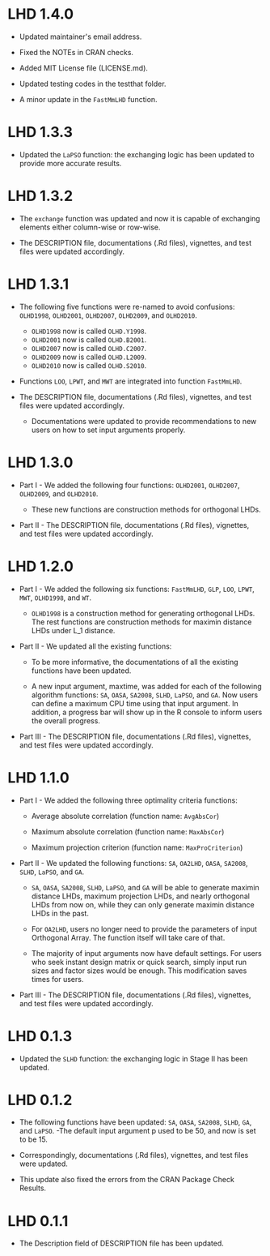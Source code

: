 # LHD 1.4.0

* Updated maintainer's email address.

* Fixed the NOTEs in CRAN checks.

* Added MIT License file (LICENSE.md).

* Updated testing codes in the testthat folder.

* A minor update in the `FastMmLHD` function.

# LHD 1.3.3

* Updated the `LaPSO` function: the exchanging logic has been updated to provide more accurate results.

# LHD 1.3.2

* The `exchange` function was updated and now it is capable of exchanging elements either column-wise or row-wise.

* The DESCRIPTION file, documentations (.Rd files), vignettes, and test files were updated accordingly.

# LHD 1.3.1

* The following five functions were re-named to avoid confusions: `OLHD1998`, `OLHD2001`, `OLHD2007`, `OLHD2009`, and `OLHD2010`.
  - `OLHD1998` now is called `OLHD.Y1998`.
  - `OLHD2001` now is called `OLHD.B2001`.
  - `OLHD2007` now is called `OLHD.C2007`.
  - `OLHD2009` now is called `OLHD.L2009`.
  - `OLHD2010` now is called `OLHD.S2010`.
  
* Functions `LOO`, `LPWT`, and `MWT` are integrated into function `FastMmLHD`.

* The DESCRIPTION file, documentations (.Rd files), vignettes, and test files were updated accordingly.
  - Documentations were updated to provide recommendations to new users on how to set input arguments properly.

# LHD 1.3.0

* Part I - We added the following four functions: `OLHD2001`, `OLHD2007`, `OLHD2009`, and `OLHD2010`.

  - These new functions are construction methods for orthogonal LHDs.

* Part II - The DESCRIPTION file, documentations (.Rd files), vignettes, and test files were updated accordingly.

# LHD 1.2.0

* Part I - We added the following six functions: `FastMmLHD`, `GLP`, `LOO`, `LPWT`, `MWT`, `OLHD1998`, and `WT`.

  - `OLHD1998` is a construction method for generating orthogonal LHDs. The rest functions are construction methods for maximin distance LHDs under L_1 distance.

* Part II - We updated all the existing functions:

  - To be more informative, the documentations of all the existing functions have been updated.

  - A new input argument, maxtime, was added for each of the following algorithm functions: `SA`, `OASA`, `SA2008`, `SLHD`, `LaPSO`, and `GA`. Now users can define a maximum CPU time using that input argument. In addition, a progress bar will show up in the R console to inform users the overall progress.

* Part III - The DESCRIPTION file, documentations (.Rd files), vignettes, and test files were updated accordingly.

# LHD 1.1.0

* Part I - We added the following three optimality criteria functions:

  - Average absolute correlation (function name: `AvgAbsCor`)

  - Maximum absolute correlation (function name: `MaxAbsCor`)

  - Maximum projection criterion (function name: `MaxProCriterion`)

* Part II - We updated the following functions: `SA`, `OA2LHD`, `OASA`, `SA2008`, `SLHD`, `LaPSO`, and `GA`.

  - `SA`, `OASA`, `SA2008`, `SLHD`, `LaPSO`, and `GA` will be able to generate maximin distance LHDs, maximum projection LHDs, and nearly orthogonal LHDs from now on, while they can only generate maximin distance LHDs in the past. 

  - For `OA2LHD`, users no longer need to provide the parameters of input Orthogonal Array. The function itself will take care of that.

  - The majority of input arguments now have default settings. For users who seek instant design matrix or quick search, simply input run sizes and factor sizes would be enough. This modification saves times for users.

* Part III - The DESCRIPTION file, documentations (.Rd files), vignettes, and test files were updated accordingly.

# LHD 0.1.3

* Updated the `SLHD` function: the exchanging logic in Stage II has been updated.

# LHD 0.1.2

* The following functions have been updated: `SA`, `OASA`, `SA2008`, `SLHD`, `GA`, and `LaPSO`. 
  -The default input argument p used to be 50, and now is set to be 15. 

* Correspondingly, documentations (.Rd files), vignettes, and test files were updated. 

* This update also fixed the errors from the CRAN Package Check Results.

# LHD 0.1.1

* The Description field of DESCRIPTION file has been updated.
